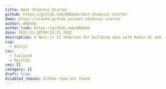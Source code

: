 ```yaml
---
title: Next Shadcnui Starter
github: https://github.com/AREA44/next-shadcnui-starter
demo: https://area44.github.io/next-shadcnui-starter
author: AREA44
author_link: https://github.com/AREA44
date: 2023-11-26T09:33:25.352Z
description: A Next.js 13 template for building apps with Radix UI and Tailwind CSS
ssg:
  - Nextjs
css:
  - Tailwind
  - PostCSS
cms: []
category: []
draft: true
disabled_reason: Github repo not found
---
```

